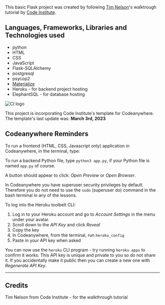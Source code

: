 
This basic Flask project was created by following [Tim Nelson](https://github.com/TravelTimN)'s walktrough tutorial by [Code Institute](www.codeinstitute.net).

## Languages, Frameworks, Libraries and Technologies used

* python
* HTML
* CSS
* JavaScript
* Flask-SQLAlchemy
* postgresql
* psycop2
* [Materialize](https://materializecss.com/grid.html)
* Heroku - for backend project hosting
* ElephantSQL - for database hosting


![CI logo](https://codeinstitute.s3.amazonaws.com/fullstack/ci_logo_small.png)


This project is incorporating Code Institute's template for Codeanywhere. 
The template's last update was: **March 3rd, 2023**

## Codeanywhere Reminders

To run a frontend (HTML, CSS, Javascript only) application in Codeanywhere, in the terminal, type:

To run a backend Python file, type `python3 app.py`, if your Python file is named `app.py` of course.

A button should appear to click: _Open Preview_ or _Open Browser_.

In Codeanywhere you have superuser security privileges by default. Therefore you do not need to use the `sudo` (superuser do) command in the bash terminal in any of the lessons.

To log into the Heroku toolbelt CLI:

1. Log in to your Heroku account and go to _Account Settings_ in the menu under your avatar.
2. Scroll down to the _API Key_ and click _Reveal_
3. Copy the key
4. In Codeanywhere, from the terminal, run `heroku_config`
5. Paste in your API key when asked

You can now use the `heroku` CLI program - try running `heroku apps` to confirm it works. This API key is unique and private to you so do not share it. If you accidentally make it public then you can create a new one with _Regenerate API Key_.

---


## Credits 

Tim Nelson from Code Institute - for the walkthrough tutorial



